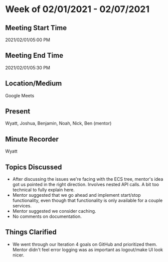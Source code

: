 # Week of 02/01/2021 - 02/07/2021

## Meeting Start Time

2021/02/01/05:00 PM

## Meeting End Time

2021/02/01/05:30 PM

## Location/Medium

Google Meets

## Present

Wyatt, Joshua, Benjamin, Noah, Nick, Ben (mentor)

## Minute Recorder

Wyatt

## Topics Discussed
- After discussing the issues we're facing with the ECS tree, mentor's idea got us pointed in the right direction. Involves nested API calls. A bit too technical to fully explain here.
- Mentor suggested that we go ahead and implement start/stop functionality, even though that functionality is only available for a couple services.
- Mentor suggested we consider caching.
- No comments on documentation.

## Things Clarified
- We went through our Iteration 4 goals on GitHub and prioritized them. Mentor didn't feel error logging was as important as logout/make UI look nicer.
